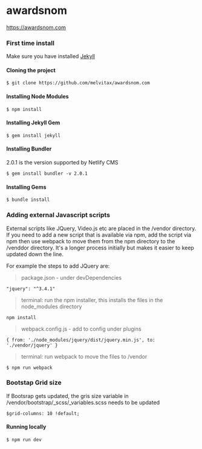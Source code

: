 # awardsnom
https://awardsnom.com


### First time install
Make sure you have installed [Jekyll](https://jekyllrb.com)

#### Cloning the project

```
$ git clone https://github.com/melvitax/awardsnom.com
```

#### Installing Node Modules

```
$ npm install
```

#### Installing Jekyll Gem

```
$ gem install jekyll
```

#### Installing Bundler 
2.0.1 is the version supported by Netlify CMS

```
$ gem install bundler -v 2.0.1
```

#### Installing Gems

```
$ bundle install
```

### Adding external Javascript scripts

External scripts like JQuery, Video.js etc are placed in the /vendor directory. If you need to add a new script that is available via npm, add the script via npm then use webpack to move them from the npm directory to the /venddor directory. It's a longer process initially but makes it easier to keep updated down the line.

For example the steps to add JQuery are:

> package.json - under devDependencies
 
`"jquery": "^3.4.1"`

> terminal: run the npm installer, this installs the files in the node_modules directory 

`npm install`

> webpack.config.js - add to config under plugins

`{ from: './node_modules/jquery/dist/jquery.min.js', to: './vendor/jquery' }`

> terminal: run webpack to move the files to /vendor

`$ npm run webpack`

### Bootstap Grid size

If Bootsrap gets updated, the gris size variable in /vendor/bootstrap/_scss/_variables.scss needs to be updated

`$grid-columns: 10 !default;`

#### Running locally
```
$ npm run dev
```